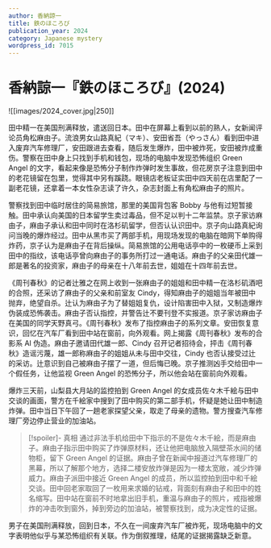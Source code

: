 ```yaml
---
author: 香納諒一
title: 鉄のほころび
publication_year: 2024
category: Japanese mystery
wordpress_id: 7015
---
```


# 香納諒一『鉄のほころび』(2024)

![[images/2024_cover.jpg|250]]

田中精一在美国刑满释放，遣送回日本。田中在屏幕上看到以前的熟人，女新闻评论员角松麻由子。流浪男女山路真紀（マキ）、安田省吾（やっさん）看到田中进入废弃汽车修理厂，安田跟进去查看，随后发生爆炸，田中被炸死，安田被炸成重伤。警察在田中身上只找到手机和钱包，现场的电脑中发现恐怖组织 Green Angel 的文字，看起来像是恐怖分子制作炸弹时发生事故，但花房京子注意到田中的老花镜留在包里，觉得其中另有蹊跷。眼镜店老板证实田中四天前在店里配了一副老花镜，还拿着一本女性杂志读了许久，杂志封面上有角松麻由子的照片。

警察找到田中临时居住的简易旅馆，那里的美国背包客 Bobby 与他有过短暂接触。田中承认向美国的日本留学生卖过毒品，但不足以判十二年监禁。京子家访麻由子，麻由子承认和田中同时在洛杉矶留学，但否认认识田中。京子向山路真紀询问当晚的爆炸经过。田中从黑市买了两部手机，用现场发现的电脑在暗网下单购得炸药，京子认为是麻由子在背后操纵。简易旅馆的公用电话亭中的一枚硬币上采到田中的指纹，该电话亭曾向麻由子的事务所打过一通电话。麻由子的父亲田代雄一郎是著名的投资家，麻由子的母亲在十八年前去世，姐姐在十四年前去世。

《周刊春秋》的记者辻雅之在网上收到一张麻由子的姐姐和田中精一在洛杉矶酒吧的合照，还采访了麻由子的父亲和前室友 Cindy，得知麻由子的姐姐当年被田中抛弃，绝望自杀。辻认为麻由子为了替姐姐复仇，设计陷害田中入狱，又制造爆炸伪装成恐怖袭击。麻由子否认指控，并警告辻不要刊登不实报道。京子家访麻由子在美国的同学天野真弓。《周刊春秋》发布了指控麻由子的系列文章。安田恢复意识，回忆在汽车厂看到田中站在窗前，向外观看。网上揭露《周刊春秋》发布的合影系 AI 伪造。麻由子邀请田代雄一郎、Cindy 召开记者招待会，抨击《周刊春秋》造谣污蔑，雄一郎称麻由子的姐姐从未与田中交往，Cindy 也否认接受过辻的采访。辻意识到自己被麻由子摆了一道，但后悔已晚。京子推测凶手交给田中一个假任务，让他监视 Green Angel 的恐怖分子，所以他会站在窗前向外观看。

爆炸三天前，山梨县大月站的监控拍到 Green Angel 的女成员佐々木千絵与田中交谈的画面，警方在千絵家中搜到了田中购买的第二部手机，怀疑是她让田中制造炸弹。田中当日下午回了一趟老家探望父亲，取走了母亲的遗物。警方搜查汽车修理厂旁边停止营业的加油站。

> [!spoiler]- 真相
> 通过非法手机给田中下指示的不是佐々木千絵，而是麻由子。麻由子指示田中购买了炸弹原材料，还让他把电脑放入隔壁茶水间的储物柜，留下 Green Angel 的证据。麻由子曾在新闻中报道过汽车修理厂的黑幕，所以了解那个地方，选择二楼安放炸弹是因为一楼太宽敞，减少炸弹威力。麻由子派田中接近 Green Angel 的成员，所以监控拍到田中和千絵交谈。田中回老家取回了一枚用来求婚的钻戒，背面刻有麻由子和田中的姓名缩写。田中站在窗前不时地拿出旧手机，重温与麻由子的照片，戒指被爆炸的冲击吹到窗外，掉到旁边的加油站，被警察找到，成为决定性的证据。

男子在美国刑满释放，回到日本，不久在一间废弃汽车厂被炸死，现场电脑中的文字表明他似乎与某恐怖组织有关联。作为倒叙推理，结尾的证据揭露缺乏新意。
